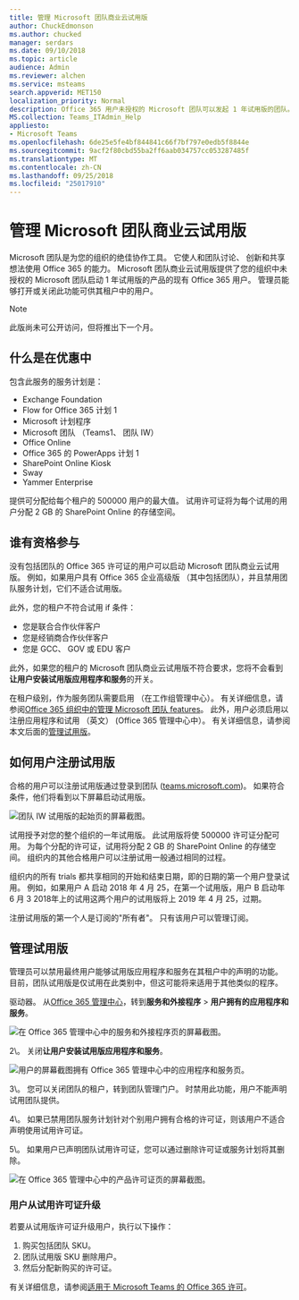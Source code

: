 ```yaml
---
title: 管理 Microsoft 团队商业云试用版
author: ChuckEdmonson
ms.author: chucked
manager: serdars
ms.date: 09/10/2018
ms.topic: article
audience: Admin
ms.reviewer: alchen
ms.service: msteams
search.appverid: MET150
localization_priority: Normal
description: Office 365 用户未授权的 Microsoft 团队可以发起 1 年试用版的团队。
MS.collection: Teams_ITAdmin_Help
appliesto:
- Microsoft Teams
ms.openlocfilehash: 6de25e5fe4bf844841c66f7bf797e0edb5f8844e
ms.sourcegitcommit: 9acf2f80cbd55ba2ff6aab034757cc053287485f
ms.translationtype: MT
ms.contentlocale: zh-CN
ms.lasthandoff: 09/25/2018
ms.locfileid: "25017910"
---
```

<a name="manage-the-microsoft-teams-commercial-cloud-trial-offer"></a>管理 Microsoft 团队商业云试用版
=======================================================

Microsoft 团队是为您的组织的绝佳协作工具。 它使人和团队讨论、 创新和共享想法使用 Office 365 的能力。 Microsoft 团队商业云试用版提供了您的组织中未授权的 Microsoft 团队启动 1 年试用版的产品的现有 Office 365 用户。 管理员能够打开或关闭此功能可供其租户中的用户。

> [!NOTE]
> 此版尚未可公开访问，但将推出下一个月。

## <a name="whats-in-the-offer"></a>什么是在优惠中

包含此服务的服务计划是：

- Exchange Foundation
- Flow for Office 365 计划 1
- Microsoft 计划程序
- Microsoft 团队 （Teams1、 团队 IW）
- Office Online
- Office 365 的 PowerApps 计划 1
- SharePoint Online Kiosk
- Sway
- Yammer Enterprise

提供可分配给每个租户的 500000 用户的最大值。 试用许可证将为每个试用的用户分配 2 GB 的 SharePoint Online 的存储空间。

## <a name="who-is-eligible"></a>谁有资格参与

没有包括团队的 Office 365 许可证的用户可以启动 Microsoft 团队商业云试用版。 例如，如果用户具有 Office 365 企业高级版 （其中包括团队），并且禁用团队服务计划，它们不适合试用版。

此外，您的租户不符合试用 if 条件： 
- 您是联合合作伙伴客户
- 您是经销商合作伙伴客户
- 您是 GCC、 GOV 或 EDU 客户

此外，如果您的租户的 Microsoft 团队商业云试用版不符合要求，您将不会看到**让用户安装试用版应用程序和服务**的开关。

在租户级别，作为服务团队需要启用 （在工作组管理中心）。 有关详细信息，请参阅[Office 365 组织中的管理 Microsoft 团队 features](enable-features-office-365.md)。 此外，用户必须启用以注册应用程序和试用 （英文） (Office 365 管理中心中）。 有关详细信息，请参阅本文后面的[管理试用版](#manage-the-trial)。

## <a name="how-users-sign-up-for-the-trial"></a>如何用户注册试用版

合格的用户可以注册试用版通过登录到团队 ([teams.microsoft.com](https://teams.microsoft.com))。 如果符合条件，他们将看到以下屏幕启动试用版。 

![团队 IW 试用版的起始页的屏幕截图。](media/iw-trial-start-screen.png)

试用授予对您的整个组织的一年试用版。 此试用版将使 500000 许可证分配可用。 为每个分配的许可证，试用将分配 2 GB 的 SharePoint Online 的存储空间。 组织内的其他合格用户可以注册试用一般通过相同的过程。

组织内的所有 trials 都共享相同的开始和结束日期，即的日期的第一个用户登录试用。 例如，如果用户 A 启动 2018 年 4 月 25，在第一个试用版，用户 B 启动年 6 月 3 2018年上的试用这两个用户的试用版将上 2019 年 4 月 25，过期。

注册试用版的第一个人是订阅的"所有者"。 只有该用户可以管理订阅。 

## <a name="manage-the-trial"></a>管理试用版

管理员可以禁用最终用户能够试用版应用程序和服务在其租户中的声明的功能。 目前，团队试用版是仅试用在此类别中，但这可能将来适用于其他类似的程序。 

驱动器。 从[Office 365 管理中心](https://portal.office.com/adminportal/home)，转到**服务和外接程序** > **用户拥有的应用程序和服务**。

![在 Office 365 管理中心中的服务和外接程序页的屏幕截图。](media/iw-trial-enable-1.png)

2\。 关闭**让用户安装试用版应用程序和服务**。

![用户的屏幕截图拥有 Office 365 管理中心中的应用程序和服务页。](media/iw-trial-enable-2.png)

3\。 您可以关闭团队的租户，转到团队管理门户。 时禁用此功能，用户不能声明试用团队提供。

4\。 如果已禁用团队服务计划针对个别用户拥有合格的许可证，则该用户不适合声明使用试用许可证。

5\。 如果用户已声明团队试用许可证，您可以通过删除许可证或服务计划将其删除。 

![在 Office 365 管理中心中的产品许可证页的屏幕截图。](media/iw-trial-enable-3.png)

### <a name="upgrade-users-from-the-trial-license"></a>用户从试用许可证升级

若要从试用版许可证升级用户，执行以下操作：

1. 购买包括团队 SKU。
2. 团队试用版 SKU 删除用户。
3. 然后分配新购买的许可证。

有关详细信息，请参阅[适用于 Microsoft Teams 的 Office 365 许可](Office-365-licensing.md)。